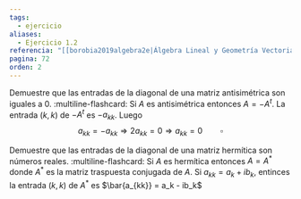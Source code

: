 ```yaml
---
tags:
  - ejercicio
aliases:
  - Ejercicio 1.2
referencia: "[[borobia2019algebra2e|Álgebra Lineal y Geometría Vectorial (2a ed)]]"
pagina: 72
orden: 2
---
```

Demuestre que las entradas de la diagonal de una matriz antisimétrica son iguales a $0$.
:multiline-flashcard:
Si $A$ es antisimétrica entonces $A = -A^t$. La entrada  $(k,k)$ de $-A^t$ es $-a_{kk}$. Luego $$a_{kk}=-a_{kk} \Rightarrow 2a_{kk}=0 \Rightarrow a_{kk}=0 \hspace{2em} \square$$

Demuestre que las entradas de la diagonal de una matriz hermítica son números reales.
:multiline-flashcard:
Si $A$ es hermítica entonces $A=A^*$ donde $A^*$ es la matriz traspuesta conjugada de $A$. Si $a_{kk} = a_k + ib_k$, entinces la entrada $(k,k)$ de $A^*$ es $\bar{a_{kk}} = a_k - ib_k$
